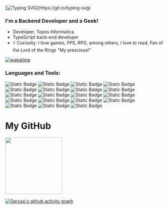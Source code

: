 [![Typing SVG](https://readme-typing-svg.demolab.com?font=Fira+Code&pause=1000&color=219037&width=435&lines=Hello+There%2C+I'm+Victor+Geruso+%F0%9F%91%8B;welcome+to+my+profile!)](https://git.io/typing-svg)

### I'm a Backend Developer and a Geek!

- Developer, Topos Informatica
- TypeScript back-end developer
- ⚡ Curiosity: I love games, FPS, RPG, among others, I love to read, Fan of the Lord of the Rings "My prescious!"

[![wakatime](https://wakatime.com/badge/user/ea23585a-b22a-499a-b003-910668d5c474.svg)](https://wakatime.com/@ea23585a-b22a-499a-b003-910668d5c474)

### Languages and Tools:

![Static Badge](https://img.shields.io/badge/typescript-blue?logo=typescript&labelColor=black) ![Static Badge](https://img.shields.io/badge/javascript-F0DB4F?logo=javascript&labelColor=black) ![Static Badge](https://img.shields.io/badge/react-61DBFB?logo=react&labelColor=black) ![Static Badge](https://img.shields.io/badge/next-000000?logo=next.js&labelColor=black) ![Static Badge](https://img.shields.io/badge/gatsby-663399?logo=gatsby&logoColor=663399&labelColor=black) ![Static Badge](https://img.shields.io/badge/angular-B52E31?logo=angular&logoColor=B52E31&labelColor=black) ![Static Badge](https://img.shields.io/badge/node-3C873A?logo=node.js&labelColor=black) ![Static Badge](https://img.shields.io/badge/express-black?logo=express&labelColor=black) ![Static Badge](https://img.shields.io/badge/nest-B52E31?logo=nestjs&logoColor=B52E31&labelColor=black) ![Static Badge](https://img.shields.io/badge/sequelize-blue?logo=sequelize&labelColor=black) ![Static Badge](https://img.shields.io/badge/prisma-gray?logo=prisma&labelColor=black) ![Static Badge](https://img.shields.io/badge/jest-darkred?logo=jest&logoColor=darkred&labelColor=black) ![Static Badge](https://img.shields.io/badge/postgresql-darkblue?logo=postgresql&labelColor=black) ![Static Badge](https://img.shields.io/badge/mysql-lightblue?logo=mysql&logoColor=lightblue&labelColor=black) ![Static Badge](https://img.shields.io/badge/mongodb-3C873A?logo=mongodb&labelColor=black) ![Static Badge](https://img.shields.io/badge/docker-blue?logo=docker&labelColor=black) ![Static Badge](https://img.shields.io/badge/linux-yellow?logo=linux&logoColor=white&labelColor=black&color=black) ![Static Badge](https://img.shields.io/badge/shellscript-black?logo=shell&logoColor=white&labelColor=black) ![Static Badge](https://img.shields.io/badge/git-F05032?logo=git&labelColor=black)

# My GitHub
<div>
  <a href="https://github.com/vgeruso">
  <img height="180em" src="https://github-readme-stats.vercel.app/api/top-langs/?username=vgeruso&layout=compact&langs_count=7&theme=dark"/>
</div>
    
[![Geruso's github activity graph](https://github-readme-activity-graph.vercel.app/graph?username=vgeruso&theme=github-compact)](https://github.com/ashutosh00710/github-readme-activity-graph)
